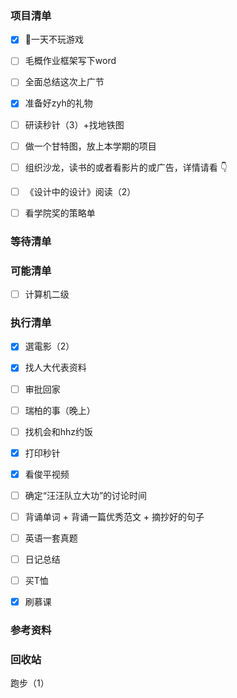 ### 项目清单

- [x] 🤭一天不玩游戏

- [ ] 毛概作业框架写下word

- [ ] 全面总结这次上广节

- [x] 准备好zyh的礼物

- [ ] 研读秒针（3）+找地铁图

- [ ] 做一个甘特图，放上本学期的项目

- [ ] 组织沙龙，读书的或者看影片的或广告，详情请看 👇

- [ ] 《设计中的设计》阅读（2）

- [ ] 看学院奖的策略单

  

### 等待清单



### 可能清单

- [ ] 计算机二级

  

### 执行清单

- [x] 選電影（2）
- [x] 找人大代表资料
- [ ] 审批回家
- [ ] 瑞柏的事（晚上）
- [ ] 找机会和hhz约饭
- [x] 打印秒针
- [x] 看俊平视频
- [ ] 确定“汪汪队立大功”的讨论时间
- [ ] 背诵单词 + 背诵一篇优秀范文 + 摘抄好的句子
- [ ] 英语一套真题
- [ ] 日记总结
- [ ] 买T恤
- [x] 刷慕课



### 参考资料

### 回收站

跑步（1）